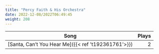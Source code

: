 ```yaml
---
title: "Percy Faith & His Orchestra"
date: 2022-12-08/2022T06:49:45
weight: 208
---
```




 Song | Plays 
----- | -----:
[Santa, Can’t You Hear Me]({{< ref 't192361761'>}}) | 2
